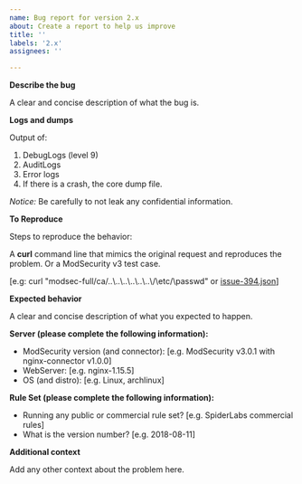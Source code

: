 ```yaml
---
name: Bug report for version 2.x
about: Create a report to help us improve
title: ''
labels: '2.x'
assignees: ''

---
```


**Describe the bug**

A clear and concise description of what the bug is.

**Logs and dumps**

Output of:
 1. DebugLogs (level 9)
 2. AuditLogs
 3. Error logs
 4. If there is a crash, the core dump file.

_Notice:_ Be carefully to not leak any confidential information.

**To Reproduce**

Steps to reproduce the behavior:

A **curl** command line that mimics the original request and reproduces the problem. Or a ModSecurity v3 test case.

[e.g: curl "modsec-full/ca/..\\..\\..\\..\\..\\..\\/\\etc/\\passwd" or [issue-394.json](https://github.com/SpiderLabs/ModSecurity/blob/v3/master/test/test-cases/regression/issue-394.json)]


**Expected behavior**

A clear and concise description of what you expected to happen.

**Server (please complete the following information):**
 - ModSecurity version (and connector): [e.g. ModSecurity v3.0.1 with nginx-connector v1.0.0]
 - WebServer: [e.g. nginx-1.15.5]
 - OS (and distro): [e.g. Linux, archlinux]


**Rule Set (please complete the following information):**
 - Running any public or commercial rule set? [e.g. SpiderLabs commercial rules]
 - What is the version number? [e.g. 2018-08-11]

**Additional context**

Add any other context about the problem here.
